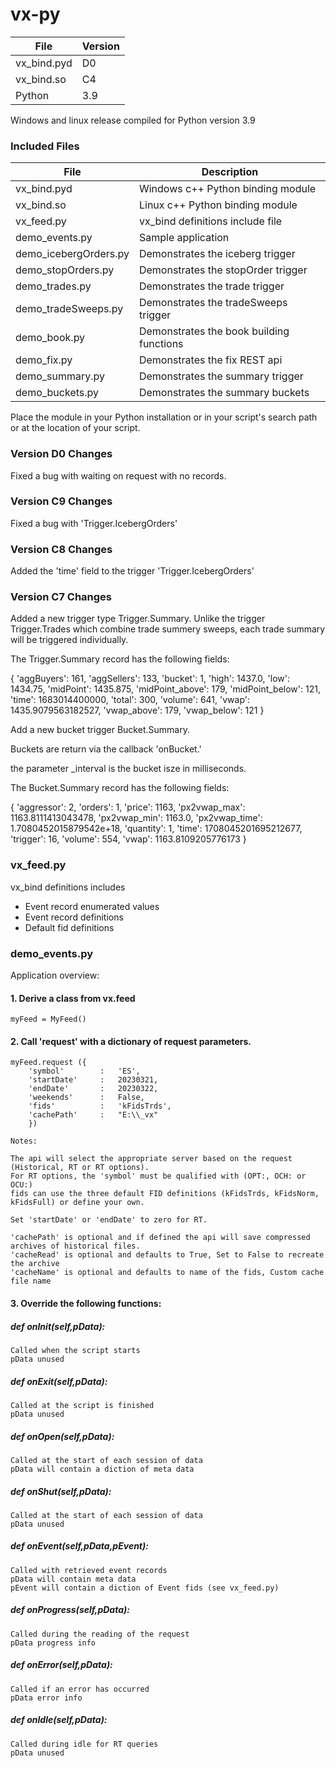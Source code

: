 # vx-py 

| File             | Version                               |
| ---------------- |-----------------------------------------|
| vx_bind.pyd     | D0                     |
| vx_bind.so       | C4                             |
| Python       |  3.9                               |

Windows and linux release compiled for Python version 3.9

### Included Files

| File             | Description                             |
| ---------------- |-----------------------------------------|
| vx_bind.pyd      | Windows c++ Python binding module                  |
| vx_bind.so       | Linux c++ Python binding module     |
| vx_feed.py       | vx_bind definitions include file    |
| demo_events.py       | Sample application    |
| demo_icebergOrders.py      | Demonstrates the iceberg trigger    |
| demo_stopOrders.py			| Demonstrates the stopOrder trigger    |
| demo_trades.py				| Demonstrates the trade trigger    |
| demo_tradeSweeps.py		| Demonstrates the tradeSweeps trigger    |
| demo_book.py				| Demonstrates the book building functions     |
| demo_fix.py				| Demonstrates the fix REST api     |
| demo_summary.py				| Demonstrates the summary trigger     |
| demo_buckets.py				| Demonstrates the summary buckets     |

Place the module in your Python installation or in your script's search path or at the location of your script.

### Version D0 Changes

Fixed a bug with waiting on request with no records.

### Version C9 Changes

Fixed a bug with 'Trigger.IcebergOrders'

### Version C8 Changes

Added the 'time' field to the trigger 'Trigger.IcebergOrders'

### Version C7 Changes

Added a new trigger type Trigger.Summary. Unlike the trigger Trigger.Trades which combine trade summery sweeps, each trade summary will be triggered individually.

The Trigger.Summary record has the following fields:

{
'aggBuyers': 161, 
'aggSellers': 133, 
'bucket': 1, 
'high': 1437.0, 
'low': 1434.75, 
'midPoint': 1435.875, 
'midPoint_above': 179, 
'midPoint_below': 121, 
'time': 1683014400000, 
'total': 300, 
'volume': 641, 
'vwap': 1435.9079563182527, 
'vwap_above': 179, 
'vwap_below': 121
}

Add a new bucket trigger Bucket.Summary.

Buckets are return via the callback 'onBucket.'

the parameter _interval is the bucket isze in milliseconds.

The Bucket.Summary record has the following fields:

{
'aggressor': 2, 
'orders': 1, 
'price': 1163, 
'px2vwap_max': 1163.8111413043478, 
'px2vwap_min': 1163.0, 
'px2vwap_time': 1.7080452015879542e+18, 
'quantity': 1, 
'time': 1708045201695212677, 
'trigger': 16, 
'volume': 554, 
'vwap': 1163.8109205776173
}


### vx_feed.py

vx_bind definitions includes

* Event record enumerated values
* Event record definitions
* Default fid definitions

### demo_events.py 

Application overview:

#### 1. Derive a class from   vx.feed

	myFeed = MyFeed()

#### 2. Call 'request' with a dictionary of request parameters.

	myFeed.request ({
		'symbol'		:	'ES',		
		'startDate'		:	20230321,
		'endDate'		:	20230322,
		'weekends'		:	False,
		'fids'			:	'kFidsTrds',
		'cachePath'		:	"E:\\_vx"	
		})
	
	Notes:

	The api will select the appropriate server based on the request (Historical, RT or RT options).
	For RT options, the 'symbol' must be qualified with (OPT:, OCH: or OCU:)
	fids can use the three default FID definitions (kFidsTrds, kFidsNorm, kFidsFull) or define your own.

	Set 'startDate' or 'endDate' to zero for RT.
	
	'cachePath' is optional and if defined the api will save compressed archives of historical files.
	'cacheRead' is optional and defaults to True, Set to False to recreate the archive
	'cacheName' is optional and defaults to name of the fids, Custom cache file name

#### 3. Override the following  functions:

##### def onInit(self,pData):
	Called when the script starts
	pData unused
##### def onExit(self,pData):	
	Called at the script is finished
	pData unused
##### def onOpen(self,pData):
	Called at the start of each session of data
	pData will contain a diction of meta data
##### def onShut(self,pData):
	Called at the start of each session of data
	pData unused
##### def onEvent(self,pData,pEvent):
	Called with retrieved event records
	pData will contain meta data
	pEvent will contain a diction of Event fids (see vx_feed.py)
##### def onProgress(self,pData):
	Called during the reading of the request
	pData progress info
##### def onError(self,pData):
	Called if an error has occurred
	pData error info
##### def onIdle(self,pData):
	Called during idle for RT queries
	pData unused